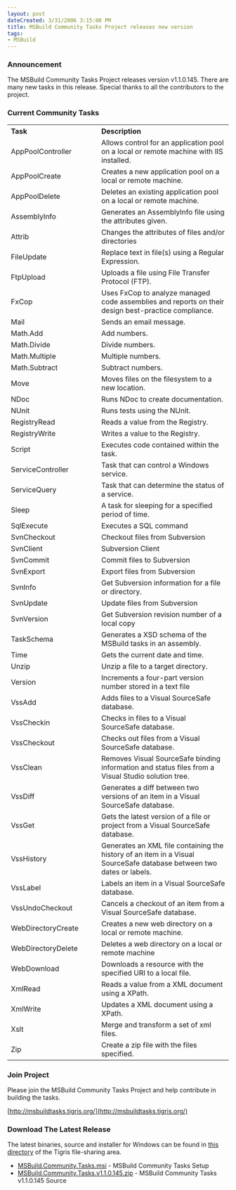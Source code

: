 ```yaml
---
layout: post
dateCreated: 3/31/2006 3:15:00 PM
title: MSBuild Community Tasks Project releases new version
tags:
- MSBuild
---
```


### Announcement

The MSBuild Community Tasks Project releases version v1.1.0.145. There are many new tasks in this release. Special thanks to all the contributors to the project.

### Current Community Tasks

<table width="90%" cellspacing="0" cellpadding="3" border="0" id="tasksTable">
    <tbody>
        <tr>
            <th width="190" align="left">Task</th>
            <th align="left">Description</th>
        </tr>
        <tr>
            <td>AppPoolController</td>
            <td>Allows control for an application pool on a local or remote machine with IIS installed.</td>
        </tr>
        <tr>
            <td>AppPoolCreate</td>
            <td>Creates a new application pool on a local or remote machine.</td>
        </tr>
        <tr>
            <td>AppPoolDelete</td>
            <td>Deletes an existing application pool on a local or remote machine.</td>
        </tr>
        <tr>
            <td>AssemblyInfo</td>
            <td>Generates an AssemblyInfo file using the attributes given.</td>
        </tr>
        <tr>
            <td>Attrib</td>
            <td>Changes the attributes of files and/or directories</td>
        </tr>
        <tr>
            <td>FileUpdate</td>
            <td>Replace text in file(s) using a Regular Expression.</td>
        </tr>
        <tr>
            <td>FtpUpload</td>
            <td>Uploads a file using File Transfer Protocol (FTP).</td>
        </tr>
        <tr>
            <td>FxCop</td>
            <td>Uses FxCop to analyze managed code assemblies and reports on their design best-practice compliance.</td>
        </tr>
        <tr>
            <td>Mail</td>
            <td>Sends an email message.</td>
        </tr>
        <tr>
            <td>Math.Add</td>
            <td>Add numbers.</td>
        </tr>
        <tr>
            <td>Math.Divide</td>
            <td>Divide numbers.</td>
        </tr>
        <tr>
            <td>Math.Multiple</td>
            <td>Multiple numbers.</td>
        </tr>
        <tr>
            <td>Math.Subtract</td>
            <td>Subtract numbers.</td>
        </tr>
        <tr>
            <td>Move</td>
            <td>Moves files on the filesystem to a new location.</td>
        </tr>
        <tr>
            <td>NDoc</td>
            <td>Runs NDoc to create documentation.</td>
        </tr>
        <tr>
            <td>NUnit</td>
            <td>Runs tests using the NUnit.</td>
        </tr>
        <tr>
            <td>RegistryRead</td>
            <td>Reads a value from the Registry.</td>
        </tr>
        <tr>
            <td>RegistryWrite</td>
            <td>Writes a value to the Registry.</td>
        </tr>
        <tr>
            <td>Script</td>
            <td>Executes code contained within the task.</td>
        </tr>
        <tr>
            <td>ServiceController</td>
            <td>Task that can control a Windows service.</td>
        </tr>
        <tr>
            <td>ServiceQuery</td>
            <td>Task that can determine the status of a service.</td>
        </tr>
        <tr>
            <td>Sleep</td>
            <td>A task for sleeping for a specified period of time.</td>
        </tr>
        <tr>
            <td>SqlExecute</td>
            <td>Executes a SQL command</td>
        </tr>
        <tr>
            <td>SvnCheckout</td>
            <td>Checkout files from Subversion</td>
        </tr>
        <tr>
            <td>SvnClient</td>
            <td>Subversion Client</td>
        </tr>
        <tr>
            <td>SvnCommit</td>
            <td>Commit files to Subversion</td>
        </tr>
        <tr>
            <td>SvnExport</td>
            <td>Export files from Subversion</td>
        </tr>
        <tr>
            <td>SvnInfo</td>
            <td>Get Subversion information for a file or directory.</td>
        </tr>
        <tr>
            <td>SvnUpdate</td>
            <td>Update files from Subversion</td>
        </tr>
        <tr>
            <td>SvnVersion</td>
            <td>Get Subversion revision number of a local copy</td>
        </tr>
        <tr>
            <td>TaskSchema</td>
            <td>Generates a XSD schema of the MSBuild tasks in an assembly.</td>
        </tr>
        <tr>
            <td>Time</td>
            <td>Gets the current date and time.</td>
        </tr>
        <tr>
            <td>Unzip</td>
            <td>Unzip a file to a target directory.</td>
        </tr>
        <tr>
            <td>Version</td>
            <td>Increments a four-part version number stored in a text file</td>
        </tr>
        <tr>
            <td>VssAdd</td>
            <td>Adds files to a Visual SourceSafe database.</td>
        </tr>
        <tr>
            <td>VssCheckin</td>
            <td>Checks in files to a Visual SourceSafe database.</td>
        </tr>
        <tr>
            <td>VssCheckout</td>
            <td>Checks out files from a Visual SourceSafe database.</td>
        </tr>
        <tr>
            <td>VssClean</td>
            <td>Removes Visual SourceSafe binding information and status files from a Visual Studio solution tree.</td>
        </tr>
        <tr>
            <td>VssDiff</td>
            <td>Generates a diff between two versions of an item in a Visual SourceSafe database.</td>
        </tr>
        <tr>
            <td>VssGet</td>
            <td>Gets the latest version of a file or project from a Visual SourceSafe database.</td>
        </tr>
        <tr>
            <td>VssHistory</td>
            <td>Generates an XML file containing the history of an item in a Visual SourceSafe database between two dates or labels.</td>
        </tr>
        <tr>
            <td>VssLabel</td>
            <td>Labels an item in a Visual SourceSafe database.</td>
        </tr>
        <tr>
            <td>VssUndoCheckout</td>
            <td>Cancels a checkout of an item from a Visual SourceSafe database.</td>
        </tr>
        <tr>
            <td>WebDirectoryCreate</td>
            <td>Creates a new web directory on a local or remote machine.</td>
        </tr>
        <tr>
            <td>WebDirectoryDelete</td>
            <td>Deletes a web directory on a local or remote machine</td>
        </tr>
        <tr>
            <td>WebDownload</td>
            <td>Downloads a resource with the specified URI to a local file.</td>
        </tr>
        <tr>
            <td>XmlRead</td>
            <td>Reads a value from a XML document using a XPath.</td>
        </tr>
        <tr>
            <td>XmlWrite</td>
            <td>Updates a XML document using a XPath.</td>
        </tr>
        <tr>
            <td>Xslt</td>
            <td>Merge and transform a set of xml files.</td>
        </tr>
        <tr>
            <td>Zip</td>
            <td>Create a zip file with the files specified.</td>
        </tr>
    </tbody>
</table>

### Join Project

Please join the MSBuild Community Tasks Project and help contribute in building the tasks.&nbsp;

[http://msbuildtasks.tigris.org/](http://msbuildtasks.tigris.org/)

### Download The Latest Release

The latest binaries, source and installer for Windows can be found in [this directory](http://msbuildtasks.tigris.org/servlets/ProjectDocumentList) of the Tigris file-sharing area.

*   [ MSBuild.Community.Tasks.msi](http://msbuildtasks.tigris.org/files/documents/3383/28296/MSBuild.Community.Tasks.msi) - MSBuild Community Tasks Setup
*   [ MSBuild.Community.Tasks.v1.1.0.145.zip](http://msbuildtasks.tigris.org/files/documents/3383/30904/MSBuild.Community.Tasks.v1.1.0.145.zip) - MSBuild Community Tasks v1.1.0.145 Source